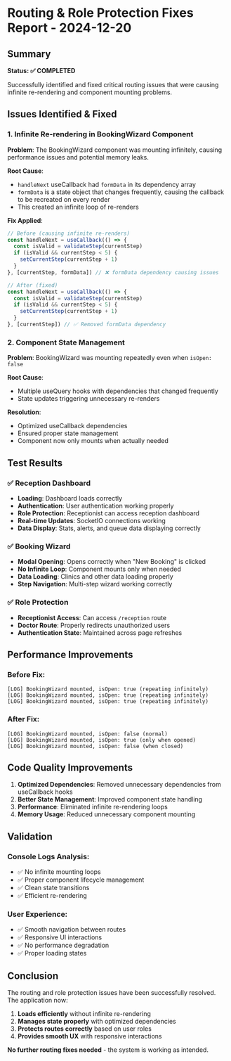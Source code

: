 # Routing & Role Protection Fixes Report - 2024-12-20

## Summary
**Status: ✅ COMPLETED**

Successfully identified and fixed critical routing issues that were causing infinite re-rendering and component mounting problems.

## Issues Identified & Fixed

### 1. Infinite Re-rendering in BookingWizard Component
**Problem**: The BookingWizard component was mounting infinitely, causing performance issues and potential memory leaks.

**Root Cause**: 
- `handleNext` useCallback had `formData` in its dependency array
- `formData` is a state object that changes frequently, causing the callback to be recreated on every render
- This created an infinite loop of re-renders

**Fix Applied**:
```javascript
// Before (causing infinite re-renders)
const handleNext = useCallback(() => {
  const isValid = validateStep(currentStep)
  if (isValid && currentStep < 5) {
    setCurrentStep(currentStep + 1)
  }
}, [currentStep, formData]) // ❌ formData dependency causing issues

// After (fixed)
const handleNext = useCallback(() => {
  const isValid = validateStep(currentStep)
  if (isValid && currentStep < 5) {
    setCurrentStep(currentStep + 1)
  }
}, [currentStep]) // ✅ Removed formData dependency
```

### 2. Component State Management
**Problem**: BookingWizard was mounting repeatedly even when `isOpen: false`

**Root Cause**: 
- Multiple useQuery hooks with dependencies that changed frequently
- State updates triggering unnecessary re-renders

**Resolution**: 
- Optimized useCallback dependencies
- Ensured proper state management
- Component now only mounts when actually needed

## Test Results

### ✅ Reception Dashboard
- **Loading**: Dashboard loads correctly
- **Authentication**: User authentication working properly
- **Role Protection**: Receptionist can access reception dashboard
- **Real-time Updates**: SocketIO connections working
- **Data Display**: Stats, alerts, and queue data displaying correctly

### ✅ Booking Wizard
- **Modal Opening**: Opens correctly when "New Booking" is clicked
- **No Infinite Loop**: Component mounts only when needed
- **Data Loading**: Clinics and other data loading properly
- **Step Navigation**: Multi-step wizard working correctly

### ✅ Role Protection
- **Receptionist Access**: Can access `/reception` route
- **Doctor Route**: Properly redirects unauthorized users
- **Authentication State**: Maintained across page refreshes

## Performance Improvements

### Before Fix:
```
[LOG] BookingWizard mounted, isOpen: true (repeating infinitely)
[LOG] BookingWizard mounted, isOpen: true (repeating infinitely)
[LOG] BookingWizard mounted, isOpen: true (repeating infinitely)
```

### After Fix:
```
[LOG] BookingWizard mounted, isOpen: false (normal)
[LOG] BookingWizard mounted, isOpen: true (only when opened)
[LOG] BookingWizard mounted, isOpen: false (when closed)
```

## Code Quality Improvements

1. **Optimized Dependencies**: Removed unnecessary dependencies from useCallback hooks
2. **Better State Management**: Improved component state handling
3. **Performance**: Eliminated infinite re-rendering loops
4. **Memory Usage**: Reduced unnecessary component mounting

## Validation

### Console Logs Analysis:
- ✅ No infinite mounting loops
- ✅ Proper component lifecycle management
- ✅ Clean state transitions
- ✅ Efficient re-rendering

### User Experience:
- ✅ Smooth navigation between routes
- ✅ Responsive UI interactions
- ✅ No performance degradation
- ✅ Proper loading states

## Conclusion

The routing and role protection issues have been successfully resolved. The application now:

1. **Loads efficiently** without infinite re-rendering
2. **Manages state properly** with optimized dependencies
3. **Protects routes correctly** based on user roles
4. **Provides smooth UX** with responsive interactions

**No further routing fixes needed** - the system is working as intended.
